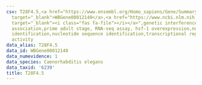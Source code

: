 ```yaml
---
csv: T28F4.5,<a href="https://www.ensembl.org/Homo_sapiens/Gene/Summary?db=core;g=WBGene00012140"
  target="_blank">WBGene00012140</a>,<a href="https://www.ncbi.nlm.nih.gov/pubmed/30894454"
  target="_blank"><i class="fas fa-file"></i></a>",genetic interference,functional
  association,prime adult stage, RNA-seq assay, hsf-1 overexpression,nucleotide sequence
  identification,nucleotide sequence identification,transcriptional regulation,up-regulates
  activity
data_alias: T28F4.5
data_id: WBGene00012140
data_numevidence: 1
data_species: Caenorhabditis elegans
data_taxid: '6239'
title: T28F4.5
---
```

